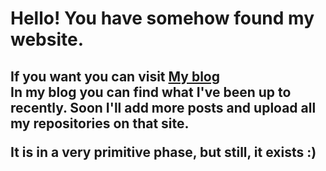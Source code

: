 
<h1> Hello! You have somehow found my website.  <br> </h1>
<h2>If you want you can visit <a href = "/Blog/home"> My blog </a> <br>
In my blog you can find what I've been up to recently. Soon I'll add more posts and upload all my repositories on that site. 

It is in a very primitive phase, but still, it exists :) 
</h2>
